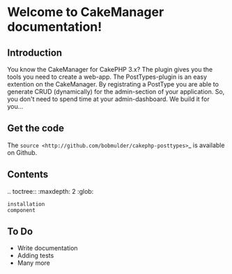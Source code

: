 Welcome to CakeManager documentation!
=====================================

Introduction
-----------------
You know the CakeManager for CakePHP 3.x? The plugin gives you the tools you need to create a web-app.
The PostTypes-plugin is an easy extention on the CakeManager. By registrating a PostType you are able to generate CRUD (dynamically) for the admin-section of your application. So, you don't need to spend time at your admin-dashboard. We build it for you...

Get the code
-------------
The `source <http://github.com/bobmulder/cakephp-posttypes>`_ is available on Github.

Contents
--------

.. toctree::
   :maxdepth: 2
   :glob:

    installation
    component

To Do
-----
- Write documentation
- Adding tests
- Many more